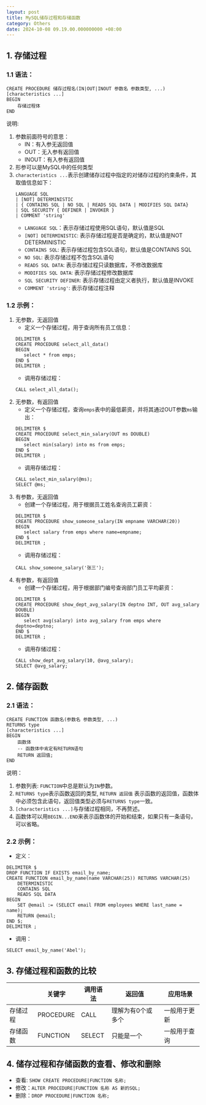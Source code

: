 ```yaml
---
layout: post
title: MySQL储存过程和存储函数
category: Others
date: 2024-10-08 09.19.00.000000000 +08:00
---
```


## 1. 存储过程

### 1.1 语法：

```
CREATE PROCEDURE 储存过程名(IN|OUT|INOUT 参数名 参数类型, ...)
[characteristics ...]
BEGIN 
    存储过程体
END
```

说明:

1. 参数前面符号的意思：
    * IN：有入参无返回值
    * OUT：无入参有返回值
    * INOUT：有入参有返回值
2. 形参可以是MySQL中的任何类型
3. `characteristics ...`表示创建储存过程中指定的对储存过程的约束条件，其取值信息如下：
    ```
    LANGUAGE SQL
    | [NOT] DETERMINISTIC
    | { CONTAINS SQL | NO SQL | READS SQL DATA | MODIFIES SQL DATA}
    | SQL SECURITY { DEFINER | INVOKER }
    | COMMENT 'string' 
    ```
    * `LANGUAGE SQL`：表示存储过程使用SQL语句，默认值是SQL
    * `[NOT] DETERMINISTIC`: 表示存储过程是否是确定的，默认值是NOT DETERMINISTIC
    * `CONTAINS SQL`: 表示存储过程包含SQL语句，默认值是CONTAINS SQL
    * `NO SQL`: 表示存储过程不包含SQL语句
    * `READS SQL DATA`: 表示存储过程只读数据库，不修改数据库
    * `MODIFIES SQL DATA`: 表示存储过程修改数据库
    * `SQL SECURITY DEFINER`: 表示存储过程由定义者执行，默认值是INVOKE
    * `COMMENT 'string'`: 表示存储过程注释

### 1.2 示例：

1. 无参数，无返回值
    * 定义一个存储过程，用于查询所有员工信息：
   ```mysql
   DELIMITER $
   CREATE PROCEDURE select_all_data()
   BEGIN
      select * from emps;
   END $
   DELIMITER ;
   ```
    * 调用存储过程：
   ```mysql
   CALL select_all_data();
   ```
2. 无参数，有返回值
    * 定义一个存储过程，查询`emps`表中的最低薪资，并将其通过OUT参数`ms`输出：
   ```mysql
   DELIMITER $
   CREATE PROCEDURE select_min_salary(OUT ms DOUBLE)
   BEGIN
      select min(salary) into ms from emps;
   END $
   DELIMITER ;
   ```
    * 调用存储过程：
   ```mysql
   CALL select_min_salary(@ms);
   SELECT @ms;
   ```
3. 有参数，无返回值
    * 创建一个存储过程，用于根据员工姓名查询员工薪资：
   ```mysql
   DELIMITER $
   CREATE PROCEDURE show_someone_salary(IN empname VARCHAR(20))
   BEGIN
      select salary from emps where name=empname;
   END $
   DELIMITER ;
   ```
    * 调用存储过程：
   ```mysql
   CALL show_someone_salary('张三');
   ```
4. 有参数，有返回值
    * 创建一个存储过程，用于根据部门编号查询部门员工平均薪资：
   ```mysql
   DELIMITER $
   CREATE PROCEDURE show_dept_avg_salary(IN deptno INT, OUT avg_salary DOUBLE)
   BEGIN
      select avg(salary) into avg_salary from emps where deptno=deptno;
   END $
   DELIMITER ;
   ```
    * 调用存储过程：
   ```mysql
   CALL show_dept_avg_salary(10, @avg_salary);
   SELECT @avg_salary;
   ```

## 2. 储存函数

### 2.1 语法：

```
CREATE FUNCTION 函数名(参数名 参数类型, ...)
RETURNS type
[characteristics ...]
BEGIN
    函数体
    -- 函数体中肯定有RETURN语句
    RETURN 返回值; 
END
```

说明：

1. 参数列表: `FUNCTION`中总是默认为`IN`参数。
2. `RETURNS type`表示函数返回的类型, `RETURN 返回值`
   表示函数的返回值，函数体中必须包含此语句，返回值类型必须与`RETURNS type`一致。
3. `[characteristics ...]`与存储过程相同，不再赘述。
4. 函数体可以用`BEGIN...END`来表示函数体的开始和结束，如果只有一条语句，可以省略。

### 2.2 示例：

* 定义：

```mysql
DELIMITER $
DROP FUNCTION IF EXISTS email_by_name;
CREATE FUNCTION email_by_name(name VARCHAR(25)) RETURNS VARCHAR(25)
    DETERMINISTIC
    CONTAINS SQL
    READS SQL DATA
BEGIN
    SET @email := (SELECT email FROM employees WHERE last_name = name);
    RETURN @email;
END $;
DELIMITER ;
```

* 调用：

```mysql
SELECT email_by_name('Abel');
```

## 3. 存储过程和函数的比较

|      | 关键字       | 调用语法   | 返回值       | 应用场景   |
|------|-----------|--------|-----------|--------|
| 存储过程 | PROCEDURE | CALL   | 理解为有0个或多个 | 一般用于更新 |
| 存储函数 | FUNCTION  | SELECT | 只能是一个     | 一般用于查询 |

## 4. 储存过程和存储函数的查看、修改和删除

* 查看: `SHOW CREATE PROCEDURE|FUNCTION 名称;`
* 修改：`ALTER PROCEDURE|FUNCTION 名称 AS 新的SQL;`
* 删除：`DROP PROCEDURE|FUNCTION 名称;`
